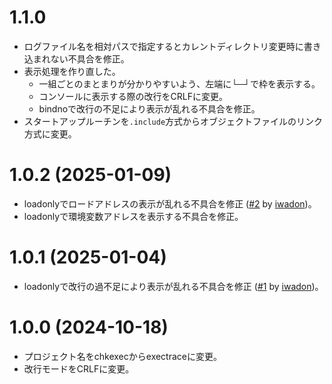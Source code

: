 # 1.1.0

* ログファイル名を相対パスで指定するとカレントディレクトリ変更時に書き込まれない不具合を修正。
* 表示処理を作り直した。
  * 一組ごとのまとまりが分かりやすいよう、左端に└─┘で枠を表示する。
  * コンソールに表示する際の改行をCRLFに変更。
  * bindnoで改行の不足により表示が乱れる不具合を修正。
* スタートアップルーチンを`.include`方式からオブジェクトファイルのリンク方式に変更。


# 1.0.2 (2025-01-09)

* loadonlyでロードアドレスの表示が乱れる不具合を修正
  ([#2](https://github.com/kg68k/exectrace/pull/2) by [iwadon](https://github.com/iwadon))。
* loadonlyで環境変数アドレスを表示する不具合を修正。


# 1.0.1 (2025-01-04)

* loadonlyで改行の過不足により表示が乱れる不具合を修正
  ([#1](https://github.com/kg68k/exectrace/pull/1) by [iwadon](https://github.com/iwadon))。


# 1.0.0 (2024-10-18)

* プロジェクト名をchkexecからexectraceに変更。
* 改行モードをCRLFに変更。
